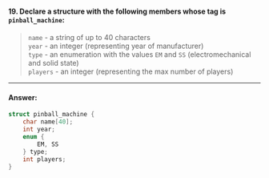 #### 19. Declare a structure with the following members whose tag is `pinball_machine`:
> `name` - a string of up to 40 characters  
> `year` - an integer (representing year of manufacturer)  
> `type` - an enumeration with the values `EM` and `SS` (electromechanical and solid state)  
> `players` - an integer (representing the max number of players)  

---

#### Answer:

```c
struct pinball_machine {
    char name[40];
    int year;
    enum {
        EM, SS
    } type;
    int players;
}
```
